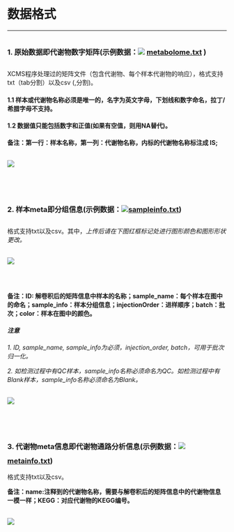 <!-- 数据格式 -->

# **数据格式**

<hr/>

### **1. 原始数据即代谢物数字矩阵(示例数据：<p style="width: 16px;height: 16px;display: inline-block;text-indent: 0em;"><img src="user-guide/metadiscovery/images/icon_txt.gif"></p> [metabolome.txt](user-guide/metadiscovery/rawfiles/metabolome.txt) )**

XCMS程序处理过的矩阵文件（包含代谢物、每个样本代谢物的响应），格式支持txt（tab分割）以及csv (,分割)。

#### **1.1 样本或代谢物名称必须是唯一的，名字为英文字母，下划线和数字命名，拉丁/希腊字母不支持。**

#### **1.2 数据值只能包括数字和正值(如果有空值，则用NA替代)。**

**备注：第一行：样本名称，第一列：代谢物名称，内标的代谢物名称标注成 IS;**
<br/>
<br/>

![](user-guide/metadiscovery/images/dataformat1.png)

<br/>
<br/>

### **2. 样本meta即分组信息(示例数据：<p style="width: 16px;height: 16px;display: inline-block;text-indent: 0em;"><img src="user-guide/metadiscovery/images/icon_txt.gif"></p>[sampleinfo.txt](user-guide/metadiscovery/rawfiles/sampleinfo.txt))**

格式支持txt以及csv。其中，*上传后请在下图红框标记处进行图形颜色和图形形状更改。*
<br/>
<br/>

![](user-guide/metadiscovery/images/dataformat2-1.png)

<br/>
<br/>

**备注：ID: 解卷积后的矩阵信息中样本的名称；sample_name：每个样本在图中的命名；sample_info：样本分组信息；injectionOrder：进样顺序；batch：批次；color：样本在图中的颜色。**

#### ***注意***

*1. ID, sample_name, sample_info为必须，injection_order, batch，可用于批次归一化。*

*2. 如检测过程中有QC样本，sample_info名称必须命名为QC。如检测过程中有Blank样本，sample_info名称必须命名为Blank。*
<br/>
<br/>

![](user-guide/metadiscovery/images/dataformat2-2.png)

<br/>
<br/>

### **3. 代谢物meta信息即代谢物通路分析信息(示例数据：<p style="width: 16px;height: 16px;display: inline-block;text-indent: 0em;">![](user-guide/metadiscovery/images/icon_txt.gif)</p>[metainfo.txt](user-guide/metadiscovery/rawfiles/metainfo.txt))**

格式支持txt以及csv。

**备注：name:注释到的代谢物名称，需要与解卷积后的矩阵信息中的代谢物信息一模一样；KEGG：对应代谢物的KEGG编号。**
<br/>
<br/>

![](user-guide/metadiscovery/images/dataformat3.png)

<br/>
<br/>

